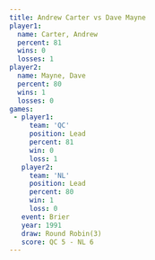 ```yaml
---
title: Andrew Carter vs Dave Mayne
player1:              
  name: Carter, Andrew
  percent: 81         
  wins: 0             
  losses: 1           
player2:              
  name: Mayne, Dave   
  percent: 80         
  wins: 1             
  losses: 0           
games:
 - player1:        
     team: 'QC'    
     position: Lead
     percent: 81   
     win: 0        
     loss: 1       
   player2:        
     team: 'NL'    
     position: Lead
     percent: 80   
     win: 1        
     loss: 0       
   event: Brier        
   year: 1991          
   draw: Round Robin(3)
   score: QC 5 - NL 6  
---
```

